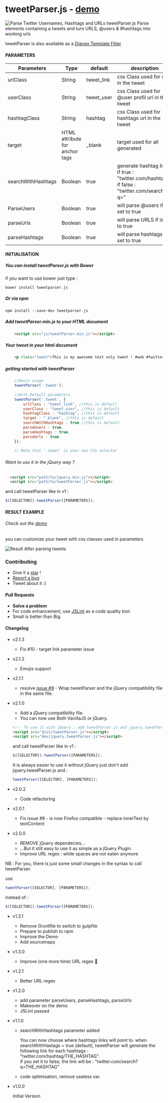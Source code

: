 tweetParser.js - [demo](http://vincentloy.github.io/tweetParser.js/)
==================
![Parse Twitter Usernames, Hashtags and URLs](https://farm1.staticflickr.com/420/18350171613_b3f9c26641_b.jpg)
tweetParser.js Parse elements containing a tweets and turn URLS, @users &amp; #hashtags into working urls

tweetParser is also available as a [Django Template Filter](https://github.com/VincentLoy/tweetparser-django-template-filter)

#### PARAMETERS

| Parameters | Type | default | description |
| ------------- | ----------- | ----------- | ----------- |
| urlClass  | String | tweet_link | css Class used for url in the tweet |
| userClass | String | tweet_user | css Class used for @user profil url in the tweet |
| hashtagClass | String | hashtag | css Class used for hashtags url in the tweet |
| target | HTML attribute for anchor tags | _blank | target used for all <a> generated |
| searchWithHashtags | Boolean | true | generate hashtag link, if true : "twitter.com/hashtag/", if false : "twitter.com/search?q=" |
| ParseUsers | Boolean | true | will parse @users if is set to true |
| parseUrls | Boolean | true | will parse URLS if is set to true |
| parseHashtags | Boolean | true | will parse hashtags if is set to true |

#### INITIALISATION

##### You can install tweetParser.js with Bower
if you want to use bower just type :
```
bower install tweetparser.js
```

##### Or via npm
```
npm install --save-dev tweetparser.js
```

##### Add tweetParser.min.js to your HTML document
```html
    <script src="js/tweetParser.min.js"></script>
```


##### Your tweet in your html document
```html
    <p class="tweet">This is my awesome text only tweet ! #web #twitter @twitter http://www.twitter.com/ !!</p>
 ```
 
 
##### getting started with tweetParser

```javascript   
    //basic usage
    tweetParser('.tweet');
    
    //With Default parameters
    tweetParser('.tweet', {
        urlClass : "tweet_link", //this is default
        userClass : "tweet_user", //this is default
        hashtagClass : "hashtag", //this is default
        target : "_blank", //this is default
        searchWithHashtags : true //this is default
        parseUsers : true,
        parseHashtags : true,
        parseUrls : true
    });
    
    // Note that '.tweet' is your own CSS selector
```

###### Want to use it in the jQuery way ?
```html
  <script src="path/to/jquery.min.js"></script>
  <script src="path/to/tweetParser.js"></script>
  ```
  and call tweetParser like in v1 :
  ```javascript
  $([SELECTOR]).tweetParser([PARAMETERS]);
  ```

#### RESULT EXAMPLE
###### Check out the [demo](http://vincentloy.github.io/tweetParser.js/)
you can customize your tweet with css classes used in parameters

![Result After parsing tweets](https://farm9.staticflickr.com/8670/15852276268_221f9f8b85_o.png)


### Contributing
- Give it a [star](https://github.com/VincentLoy/tweetParser.js/stargazers) !
- [Report a bug](https://github.com/VincentLoy/tweetParser.js/issues)
- Tweet about it :)

#### Pull Requests
- **Solve a problem**
- For code enhancement, use [JSLint](http://www.jslint.com/help.html) as a code quality tool.
- Small is better than Big.


#### Changelog

+ v2.1.3
  * Fix #10 - target link parameter issue

+ v2.1.2
  * Emojis support

+ v2.1.1
  * resolve [issue #9](https://github.com/VincentLoy/tweetParser.js/issues/9) - Wrap tweetParser and the jQuery compatibility file in the same file.

+ v2.1.0
  * Add a jQuery compatibility file.
  * You can now use Both VanillaJS or jQuery.
  ```html
  <!-- To use it with jQuery : add tweetParser.js and jquery.tweetParser.js -->
  <script src="dist/tweetParser.js"></script>
  <script src="dev/jquery.tweetParser.js"></script>
  ```
  and call tweetParser like in v1 :
  ```javascript
  $([SELECTOR]).tweetParser([PARAMETERS]);
  ```
  It is always easier to use it without jQuery just don't add jquery.tweetParser.js and :
  ```javascript
  tweetParser([SELECTOR], [PARAMETERS]);
  ```
+ v2.0.2
  * Code refactoring

+ v2.0.1
  * Fix issue #8 - is now Firefox compatible - replace innerText by textContent

+ v2.0.0
  * REMOVE jQuery dependecies...
  * ...But it still easy to use it as simple as a jQuery Plugin.
  * Improve URL regex : white spaces are not eaten anymore

NB : For you, there is just some small changes in the syntax to call tweetParser.

use 
```javascript
tweetParser([SELECTOR], [PARAMETERS]);
``` 
instead of : 
```javascript
$([SELECTOR]).tweetParser([PARAMETERS]);
``` 

+ v1.3.1
  * Remove Gruntfile to switch to gulpfile
  * Prepare to publish to npm
  * Improve the Demo
  * Add sourcemaps

+ v1.3.0
  * Improve (one more time) URL regex :raised_hands:

+ v1.2.1
  * Better URL regex

+ v1.2.0
  * add parameter parseUsers, parseHashtags, parseUrls
  * Makeover on the demo
  * JSLint passed

+ v1.1.0
  * searchWithHashtags parameter added

    You can now choose where hashtags links will point to.
    when searchWithHastags = true (default), tweetParser will generate the following link for each hashtags : "twitter.com/hashtag/THE_HASHTAG".  
    if you set it to false, the link will be : "twitter.com/search?q=THE_HASHTAG"
   
  * code optimisation, remove useless var.
  
+ v1.0.0

   Initial Version
